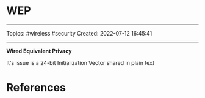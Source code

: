 # WEP
---
Topics: #wireless #security
Created: 2022-07-12 16:45:41

---

**Wired Equivalent Privacy**

It's issue is a 24-bit Initialization Vector shared in plain text

# References
